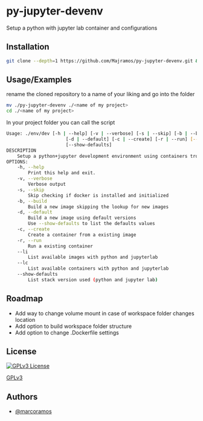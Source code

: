 # py-jupyter-devenv

Setup a python with jupyter lab container and configurations

## Installation

```bash 
git clone --depth=1 https://github.com/Majramos/py-jupyter-devenv.git && rm -rf !$/.git
```

## Usage/Examples

rename the cloned repository to a name of your liking and go into the folder
```bash
mv ./py-jupyter-devenv ./<name of my project>
cd ./<name of my project>
```

In your project folder you can call the script
```bash
Usage: ./env/dev [-h | --help] [-v | --verbose] [-s | --skip] [-b | --build]
                      [-d | --default] [-c | --create] [-r | --run] [--lc] [--li]
                      [--show-defaults]
DESCRIPTION
    Setup a python+jupyter development environment using containers trough Docker
OPTIONS:
    -h, --help
        Print this help and exit.
    -v, --verbose
        Verbose output
    -s, --skip
        Skip checking if docker is installed and initialized
    -b, --build
        Build a new image skipping the lookup for new images
    -d, --default
        Build a new image using default versions
        Use --show-defaults to list the defaults values
    -c, --create
        Create a container from a existing image
    -r, --run
        Run a existing container
    --li
        List available images with python and jupyterlab
    --lc
        List available containers with python and jupyterlab
    --show-defaults
        List stack version used (python and jupyter lab)
```

## Roadmap
 - Add way to change volume mount in case of workspace folder changes location
 - Add option to build workspace folder structure
 - Add option to change .Dockerfile settings
 
## License

[![GPLv3 License](https://img.shields.io/badge/License-GPL%20v3-yellow.svg)](https://opensource.org/licenses/)

[GPLv3](https://choosealicense.com/licenses/gpl-3.0/)

## Authors

- [@marcoramos](https://github.com/Majramos)
